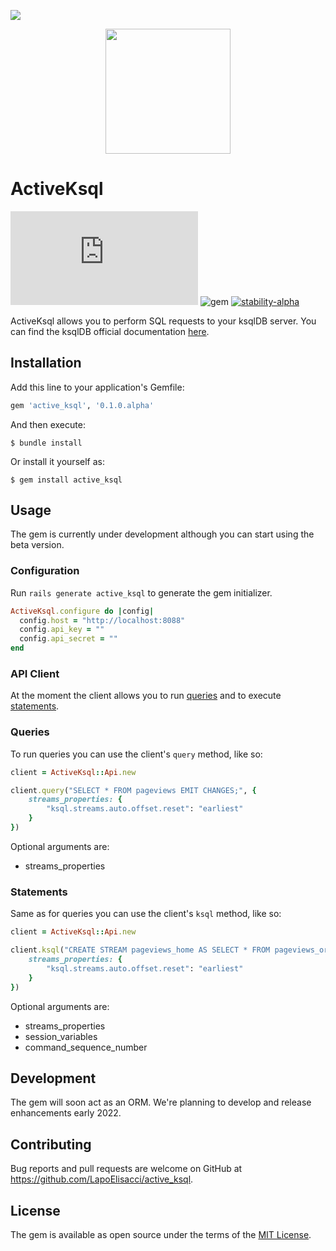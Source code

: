 ![][ruby-shield]

<p align="center">
  <img width="200" src="https://user-images.githubusercontent.com/50866745/147449973-a743b690-fef4-4b97-86d3-cc01f1695118.png" >
</p>


# ActiveKsql 

[![GitHub license](https://badgen.net/github/license/Naereen/Strapdown.js)](https://github.com/Naereen/StrapDown.js/blob/master/LICENSE) ![gem](https://img.shields.io/badge/gem-0.1.0.alpha-blue) [![stability-alpha](https://img.shields.io/badge/stability-alpha-f4d03f.svg)](https://github.com/mkenney/software-guides/blob/master/STABILITY-BADGES.md#alpha) 

ActiveKsql allows you to perform SQL requests to your ksqlDB server.
You can find the ksqlDB official documentation [here](https://docs.ksqldb.io/en/latest/developer-guide/ksqldb-reference/quick-reference/).

## Installation

Add this line to your application's Gemfile:

```ruby
gem 'active_ksql', '0.1.0.alpha'
```

And then execute:

    $ bundle install

Or install it yourself as:

    $ gem install active_ksql

## Usage

The gem is currently under development although you can start using the beta version.

### Configuration

Run `rails generate active_ksql` to generate the gem initializer.

```Ruby
ActiveKsql.configure do |config|
  config.host = "http://localhost:8088"
  config.api_key = ""
  config.api_secret = ""
end
```

### API Client

At the moment the client allows you to run [queries](https://docs.ksqldb.io/en/latest/developer-guide/ksqldb-rest-api/query-endpoint/) and to execute [statements](https://docs.ksqldb.io/en/latest/developer-guide/ksqldb-rest-api/ksql-endpoint/).

### Queries

To run queries you can use the client's `query` method, like so:

```Ruby
client = ActiveKsql::Api.new

client.query("SELECT * FROM pageviews EMIT CHANGES;", {
    streams_properties: {
        "ksql.streams.auto.offset.reset": "earliest"
    }
})
```

Optional arguments are:

- streams_properties

### Statements

Same as for queries you can use the client's `ksql` method, like so:

```Ruby
client = ActiveKsql::Api.new

client.ksql("CREATE STREAM pageviews_home AS SELECT * FROM pageviews_original WHERE pageid='home';", {
    streams_properties: {
        "ksql.streams.auto.offset.reset": "earliest"
    }
})
```

Optional arguments are:

- streams_properties
- session_variables
- command_sequence_number


## Development

The gem will soon act as an ORM.
We're planning to develop and release enhancements early 2022.

## Contributing

Bug reports and pull requests are welcome on GitHub at https://github.com/LapoElisacci/active_ksql.

## License

The gem is available as open source under the terms of the [MIT License](https://opensource.org/licenses/MIT).

<!--- MARKDOWN LINKS --->

[ruby-shield]: https://img.shields.io/badge/Ruby-CC342D?style=for-the-badge&logo=ruby&logoColor=white

